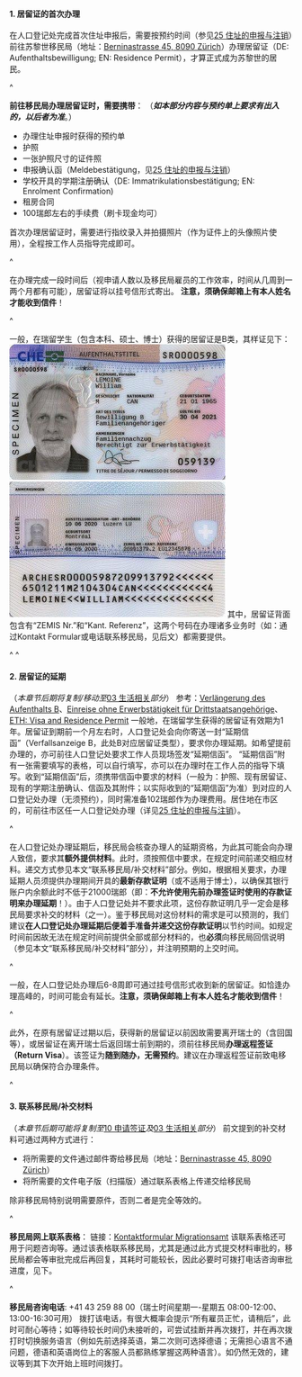 #### **1.  居留证的首次办理**

在人口登记处完成首次住址申报后，需要按预约时间（参见[25 住址的申报与注销](25住址的申报与注销.md)）前往苏黎世移民局（地址：[Berninastrasse 45, 8090 Zürich](https://goo.gl/maps/CDzxUoomjsara83c7)）办理居留证（DE: Aufenthaltsbewilligung; EN: Residence Permit），才算正式成为苏黎世的居民。

^

**前往移民局办理居留证时，需要携带**：
（***如本部分内容与预约单上要求有出入的，以后者为准***。）

* 办理住址申报时获得的预约单
* 护照
* 一张护照尺寸的证件照
* 申报确认函（Meldebestätigung，见[25 住址的申报与注销](25住址的申报与注销.md)）
* 学校开具的学期注册确认（DE: Immatrikulationsbestätigung; EN: Enrolment Confirmation)
* 租房合同
* 100瑞郎左右的手续费（刷卡现金均可）

首次办理居留证时，需要进行指纹录入并拍摄照片（作为证件上的头像照片使用），全程按工作人员指导完成即可。

^

在办理完成一段时间后（视申请人数以及移民局雇员的工作效率，时间从几周到一两个月都有可能），居留证将以挂号信形式寄出。
**注意，须确保邮箱上有本人姓名才能收到信件**！

^

一般，在瑞留学生（包含本科、硕士、博士）获得的居留证是B类，其样证见下：
![](.topwrite/assets/image_1682631028316.png)
![](.topwrite/assets/image_1682631039883.png)
其中，居留证背面包含有“ZEMIS Nr.”和“Kant. Referenz”，这两个号码在办理诸多业务时（如：通过Kontakt Formular或电话联系移民局，见后文）都需要提供。

^
^

#### **2.  居留证的延期**

（*本章节后期将复制/移动至*[03 生活相关](03生活相关.md)*部分*）
参考：[Verlängerung des Aufenthalts B](https://www.stadt-zuerich.ch/prd/de/index/bevoelkerungsamt/umziehenmelden/internationale-kundschaft/verlaengerung_des_aufenthals_b.html)、[Einreise ohne Erwerbstätigkeit für Drittstaatsangehörige](https://www.zh.ch/de/migration-integration/einreise/einreise-ohne-erwerbstaetigkeit-fuer-drittstaatsangehoerige.html)、[ETH: Visa and Residence Permit](https://ethz.ch/content/dam/ethz/main/continuing-education/Merkblaetter/Factsheet_Visum_en.pdf)
一般地，在瑞留学生获得的居留证有效期为1年。居留证到期前一个月左右时，人口登记处会向你寄送一封“延期信函”（Verfallsanzeige B，此处B对应居留证类型），要求你办理延期。如希望提前办理的，亦可前往人口登记处要求工作人员现场签发“延期信函”。
“延期信函”附有一张需要填写的表格，可以自行填写，亦可以在办理时在工作人员的指导下填写。收到“延期信函”后，须携带信函中要求的材料（一般为：护照、现有居留证、现有的学期注册确认、信函及其附件；以实际收到的“延期信函”为准）到对应的人口登记处办理（无须预约），同时需准备102瑞郎作为办理费用。居住地在市区的，可前往市区任一人口登记处办理（详见[25 住址的申报与注销](25住址的申报与注销.md)）。

^

在人口登记处办理延期后，移民局会核查办理人的延期资格，为此其可能会向办理人致信，要求其**额外提供材料**。此时，须按照信中要求，在规定时间前递交相应材料。递交方式参见本文“联系移民局/补交材料”部分。例如，根据相关要求，办理延期人员须提供办理期间开具的**最新存款证明**（或不适用于博士），以确保其银行账户内余额此时不低于21000瑞郎（即：**不允许使用先前办理签证时使用的存款证明来办理延期**！）。由于人口登记处并不要求此项，这份存款证明几乎一定会是移民局要求补交的材料（之一）。鉴于移民局对这份材料的需求是可以预测的，我们建议**在人口登记处办理延期后便着手准备并递交这份存款证明**以节约时间。如规定时间前因故无法在规定时间前提供全部或部分材料的，也**必须**向移民局回信说明（参见本文“联系移民局/补交材料”部分），并注明预期的上交时间。

^

一般，在人口登记处办理后6-8周即可通过挂号信形式收到新的居留证。如恰逢办理高峰的，时间可能会有延长。**注意，须确保邮箱上有本人姓名才能收到信件**！

^

此外，在原有居留证过期以后，获得新的居留证以前因故需要离开瑞士的（含回国等），或居留证在离开瑞士后返回瑞士前到期的，须前往移民局**办理返程签证（Return Visa**）。该签证为**随到随办，无需预约**。建议在办理返程签证前致电移民局以确保符合办理条件。

^

#### **3.  联系移民局/补交材料**

（*本章节后期可能将复制至*[10 申请签证](10申请签证.md)*及*[03 生活相关](03生活相关.md)*部分*）
前文提到的补交材料可通过两种方式进行：

* 将所需要的文件通过邮件寄给移民局（地址：[Berninastrasse 45, 8090 Zürich](https://goo.gl/maps/CDzxUoomjsara83c7)）
* 将所需要的文件电子版（扫描版）通过联系表格上传递交给移民局

除非移民局特别说明需要原件，否则二者是完全等效的。

^

**移民局网上联系表格**：
链接：[Kontaktformular Migrationsamt](https://www.zh.ch/de/migration-integration/kontaktformularmigrationsamt.html)
该联系表格还可用于问题咨询等。通过该表格联系移民局，尤其是通过此方式提交材料审批的，移民局都会等审批完成后再回复，其耗时可能较长，因此必要时可拨打电话咨询审批进度，见下。

^

**移民局咨询电话**: +41 43 259 88 00（瑞士时间星期一-星期五 08:00-12:00、13:00-16:30可用）
拨打该电话，有很大概率会提示“所有雇员正忙，请稍后”，此时可耐心等待；如等待较长时间仍未接听的，可尝试挂断并再次拨打，并在再次拨打时切换服务语言（例如先前选择英语，第二次则可选择德语；无需担心语言不通问题，德语和英语岗位上的客服人员都熟练掌握这两种语言）。如仍然无效的，建议等到其下次开始上班时间拨打。
